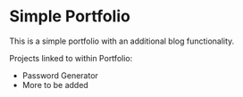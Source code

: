 # Simple Portfolio 

This is a simple portfolio with an additional blog functionality.

Projects linked to within Portfolio:
- Password Generator
- More to be added
